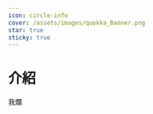 ```yaml
---
icon: circle-info
cover: /assets/images/quokka_Banner.png
star: true
sticky: true
---
```


# 介紹

我爛
